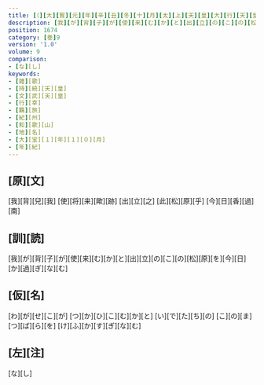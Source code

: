 ```yaml
---
title: [（][大][寳][元][年][辛][丑][冬][十][月][太][上][天][皇][大][行][天][皇][幸][紀][伊][國][時][歌][十][三][首][）]
description: [我][が][背][子][が][使][来][む][か][と][出][立][の][こ][の][松][原][を][今][日][か][過][ぎ][な][む]
position: 1674
category: [巻]9
version: '1.0'
volume: 9
comparison:
- [な][し]
keywords:
- [雑][歌]
- [持][統][天][皇]
- [文][武][天][皇]
- [行][幸]
- [羈][旅]
- [紀][州]
- [和][歌][山]
- [地][名]
- [大][宝][１][年][１][０][月]
- [年][紀]
---
```


## [原][文]

[我][背][兒][我] [使][将][来][歟][跡] [出][立][之] [此][松][原][乎] [今][日][香][過][南]

## [訓][読]

[我][が][背][子][が][使][来][む][か][と][出][立][の][こ][の][松][原][を][今][日][か][過][ぎ][な][む]

## [仮][名]

[わ][が][せ][こ][が] [つ][か][ひ][こ][む][か][と] [い][で][た][ち][の] [こ][の][ま][つ][ば][ら][を] [け][ふ][か][す][ぎ][な][む]

## [左][注]

[な][し]
